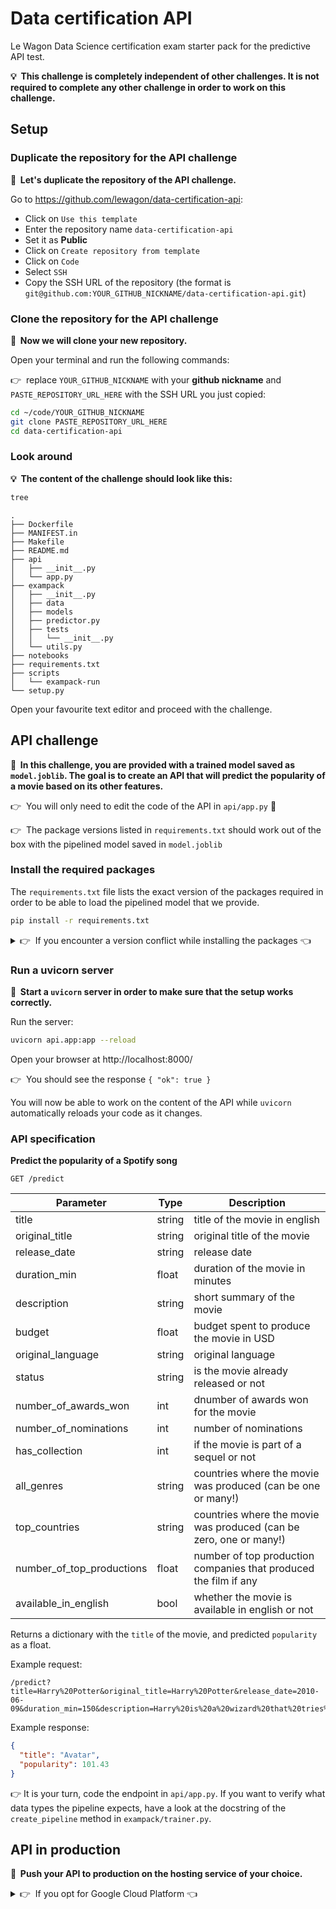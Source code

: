 
# Data certification API

Le Wagon Data Science certification exam starter pack for the predictive API test.

**💡&nbsp;&nbsp;This challenge is completely independent of other challenges. It is not required to complete any other challenge in order to work on this challenge.**

## Setup

### Duplicate the repository for the API challenge

**📝&nbsp;&nbsp;Let's duplicate the repository of the API challenge.**

Go to https://github.com/lewagon/data-certification-api:
- Click on `Use this template`
- Enter the repository name `data-certification-api`
- Set it as **Public**
- Click on `Create repository from template`
- Click on `Code`
- Select `SSH`
- Copy the SSH URL of the repository (the format is `git@github.com:YOUR_GITHUB_NICKNAME/data-certification-api.git`)

### Clone the repository for the API challenge

**📝&nbsp;&nbsp;Now we will clone your new repository.**

Open your terminal and run the following commands:

👉&nbsp;&nbsp;replace `YOUR_GITHUB_NICKNAME` with your **github nickname** and `PASTE_REPOSITORY_URL_HERE` with the SSH URL you just copied:

``` bash
cd ~/code/YOUR_GITHUB_NICKNAME
git clone PASTE_REPOSITORY_URL_HERE
cd data-certification-api
```

### Look around

**💡&nbsp;&nbsp;The content of the challenge should look like this:**

``` bash
tree
```

```
.
├── Dockerfile
├── MANIFEST.in
├── Makefile
├── README.md
├── api
│   ├── __init__.py
│   └── app.py
├── exampack
│   ├── __init__.py
│   ├── data
│   ├── models
│   ├── predictor.py
│   ├── tests
│   │   └── __init__.py
│   └── utils.py
├── notebooks
├── requirements.txt
├── scripts
│   └── exampack-run
└── setup.py
```

Open your favourite text editor and proceed with the challenge.

## API challenge

**📝&nbsp;&nbsp;In this challenge, you are provided with a trained model saved as `model.joblib`. The goal is to create an API that will predict the popularity of a movie based on its other features.**

👉&nbsp;&nbsp;You will only need to edit the code of the API in `api/app.py` 🚨

👉&nbsp;&nbsp;The package versions listed in `requirements.txt` should work out of the box with the pipelined model saved in `model.joblib`

### Install the required packages

The `requirements.txt` file lists the exact version of the packages required in order to be able to load the pipelined model that we provide.

``` bash
pip install -r requirements.txt
```

<details>
  <summary>👉&nbsp;&nbsp;If you encounter a version conflict while installing the packages 👈</summary>

  &nbsp;


In this case you will need to create a new virtual environment in order to be able to load the pipeline.

👉&nbsp;&nbsp;Only execute this commands if you encounter an issue while installing the packages 🚨

``` bash
pyenv install 3.8.6
pyenv virtualenv 3.8.6 certif
pyenv local certif
pip install -r requirements.txt
```

</details>

### Run a uvicorn server

**📝&nbsp;&nbsp;Start a `uvicorn` server in order to make sure that the setup works correctly.**

Run the server:

```bash
uvicorn api.app:app --reload
```

Open your browser at http://localhost:8000/

👉&nbsp;&nbsp;You should see the response `{ "ok": true }`

You will now be able to work on the content of the API while `uvicorn` automatically reloads your code as it changes.

### API specification

**Predict the popularity of a Spotify song**

`GET /predict`

| Parameter | Type | Description |
|---|---|---|
| title | string | title of the movie in english  |
| original_title | string | original title of the movie |
| release_date | string | release date |
| duration_min | float | duration of the movie in minutes |
| description | string |  short summary of the movie|
| budget | float | budget spent to produce the movie in USD |
| original_language | string | original language |
| status | string | is the movie already released or not |
| number_of_awards_won | int | dnumber of awards won for the movie |
| number_of_nominations | int | number of nominations |
| has_collection | int | if the movie is part of a sequel or not |
| all_genres | string |  countries where the movie was produced (can be one or many!) |
| top_countries | string | countries where the movie was produced (can be zero, one or many!) |
| number_of_top_productions | float | number of top production companies that produced the film if any |
| available_in_english | bool | whether the movie is available in english or not |

Returns a dictionary with the `title` of the movie, and predicted `popularity` as a float.

Example request:

```
/predict?title=Harry%20Potter&original_title=Harry%20Potter&release_date=2010-06-09&duration_min=150&description=Harry%20is%20a%20wizard%20that%20tries%20to%20save%20the%20world%20from%20crazy%20guys&budget=1000000&original_language=en&status=Released&number_of_awards_won=80&number_of_nominations=120&has_collection=1&all_genres=Fantasy,%20Family,%20Adventure&top_countries=United%20States%20of%20America,,%20United%20Kindgom&number_of_top_productions=3&available_in_english=True
```

Example response:

``` json
{
  "title": "Avatar",
  "popularity": 101.43
}
```

👉 It is your turn, code the endpoint in `api/app.py`. If you want to verify what data types the pipeline expects, have a look at the docstring of the `create_pipeline` method in `exampack/trainer.py`.

## API in production

**📝&nbsp;&nbsp;Push your API to production on the hosting service of your choice.**

<details>
  <summary>👉&nbsp;&nbsp;If you opt for Google Cloud Platform 👈</summary>

  &nbsp;


Once you have changed your `GCP_PROJECT_ID` in the `Makefile`, run the following commands to build and deploy your containerized API to Container Registry and finally Cloud Run.

</details>
